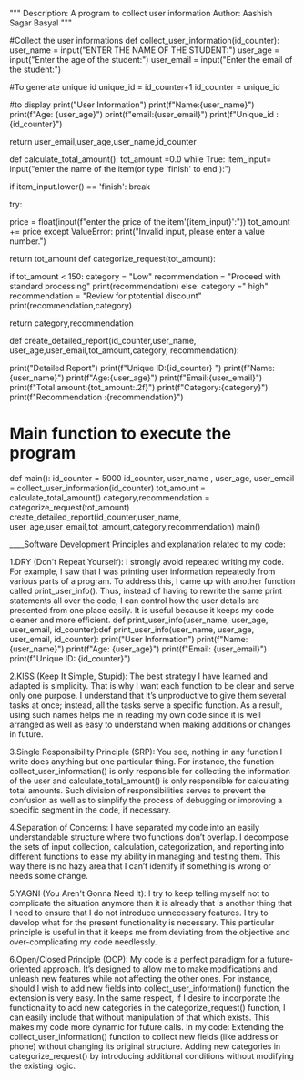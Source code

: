 """
Description: A program to collect user information
Author: Aashish Sagar Basyal
"""

#Collect the user informations
def collect_user_information(id_counter):
    user_name = input("ENTER THE NAME OF THE STUDENT:")
    user_age = input("Enter the age of the student:")
    user_email = input("Enter the email of the student:")

#To generate unique id
  unique_id = id_counter+1
  id_counter = unique_id

#to display
  print("User Information")
  print(f"Name:{user_name}")
  print(f"Age: {user_age}")
  print(f"email:{user_email}")
  print(f"Unique_id :{id_counter}")

  return user_email,user_age,user_name,id_counter

def  calculate_total_amount():
    tot_amount =0.0
    while True:
        item_input= input("enter the name of the item(or type 'finish' to end ):")
        
  if item_input.lower() == 'finish':
            break

  try:

  price = float(input(f"enter the price of the item'{item_input}':"))
  tot_amount += price
        except ValueError:
            print("Invalid input, please enter a value number.")

  return tot_amount
 def categorize_request(tot_amount):

  if tot_amount < 150:
        category = "Low"
        recommendation = "Proceed with standard processing"
        print(recommendation)
  else:
        category =" high"
        recommendation = "Review for ptotential discount"
        print(recommendation,category)

  return category,recommendation

def create_detailed_report(id_counter,user_name, user_age,user_email,tot_amount,category, recommendation):

  print("Detailed Report")
  print(f"Unique ID:{id_counter} ")
  print(f"Name: {user_name}")
  print(f"Age:{user_age}")
  print(f"Email:{user_email}")
  print(f"Total amount:{tot_amount:.2f}")
  print(f"Category:{category}")
  print(f"Recommendation :{recommendation}")

 # Main function to execute the program
def main():
    id_counter = 5000
    id_counter, user_name , user_age, user_email = collect_user_information(id_counter)
    tot_amount = calculate_total_amount()
    category,recommendation = categorize_request(tot_amount)
    create_detailed_report(id_counter,user_name, user_age,user_email,tot_amount,category,recommendation)
main()

____Software Development Principles and explanation related to my code:

1.DRY (Don't Repeat Yourself):
I strongly avoid repeated writing my code. For example, I saw that I was printing user information repeatedly from various parts of a program. To address this, I came up with another function called print_user_info(). Thus, instead of having to rewrite the same print statements all over the code, I can control how the user details are presented from one place easily. It is useful because it keeps my code cleaner and more efficient.
def print_user_info(user_name, user_age, user_email, id_counter):def print_user_info(user_name, user_age, user_email, id_counter):
print("User Information")
print(f"Name: {user_name}")
print(f"Age: {user_age}")
print(f"Email: {user_email}")
print(f"Unique ID: {id_counter}")

2.KISS (Keep It Simple, Stupid):
The best strategy I have learned and adapted is simplicity. That is why I want each function to be clear and serve only one purpose. I understand that it’s unproductive to give them several tasks at once; instead, all the tasks serve a specific function. As a result, using such names helps me in reading my own code since it is well arranged as well as easy to understand when making additions or changes in future.

3.Single Responsibility Principle (SRP):
You see, nothing in any function I write does anything but one particular thing. For instance, the function collect_user_information() is only responsible for collecting the information of the user and calculate_total_amount() is only responsible for calculating total amounts. Such division of responsibilities serves to prevent the confusion as well as to simplify the process of debugging or improving a specific segment in the code, if necessary.

4.Separation of Concerns:
I have separated my code into an easily understandable structure where two functions don’t overlap. I decompose the sets of input collection, calculation, categorization, and reporting into different functions to ease my ability in managing and testing them. This way there is no hazy area that I can’t identify if something is wrong or needs some change.

5.YAGNI (You Aren't Gonna Need It):
I try to keep telling myself not to complicate the situation anymore than it is already that is another thing that I need to ensure that I do not introduce unnecessary features. I try to develop what for the present functionality is necessary. This particular principle is useful in that it keeps me from deviating from the objective and over-complicating my code needlessly.

6.Open/Closed Principle (OCP):
My code is a perfect paradigm for a future-oriented approach. It’s designed to allow me to make modifications and unleash new features while not affecting the other ones. For instance, should I wish to add new fields into collect_user_information() function the extension is very easy. In the same respect, if I desire to incorporate the functionality to add new categories in the categorize_request() function, I can easily include that without manipulation of that which exists. This makes my code more dynamic for future calls.
In my code:
Extending the collect_user_information() function to collect new fields (like address or phone) without changing its original structure.
Adding new categories in categorize_request() by introducing additional conditions without modifying the existing logic.
